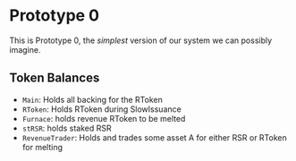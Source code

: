 # Prototype 0

This is Prototype 0, the _simplest_ version of our system we can possibly imagine.


## Token Balances

- `Main`: Holds all backing for the RToken
- `RToken`: Holds RToken during SlowIssuance
- `Furnace`: holds revenue RToken to be melted
- `stRSR`: holds staked RSR
- `RevenueTrader`: Holds and trades some asset A for either RSR or RToken for melting

